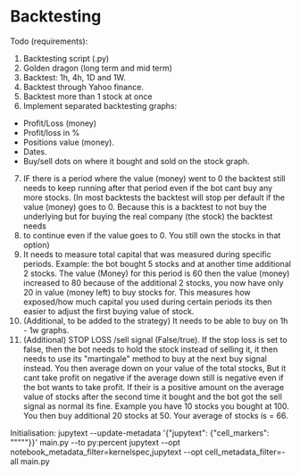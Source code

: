# Backtesting

Todo (requirements):
1. Backtesting script (.py)
2. Golden dragon (long term and mid term)
3. Backtest: 1h, 4h, 1D and 1W.
4. Backtest through Yahoo finance.
5. Backtest more than 1 stock at once
6. Implement separated backtesting graphs:
- Profit/Loss (money)
- Profit/loss in %
- Positions value (money).
- Dates.
- Buy/sell dots on where it bought and sold on the stock graph.
7. IF there is a period where the value (money) went to 0 the backtest still needs to
  keep running after that period even if the bot cant buy any more stocks. 
(In most backtests the backtest will stop per default if the value (money) goes to 0. 
Because this is a backtest to not buy the underlying but for buying the real company (the stock) the backtest needs 
8. to continue even if the value goes to 0. You still own the stocks in that option)
8. It needs to measure total capital that was measured during specific periods.
  Example: the bot bought 5 stocks and at another time additional 2 stocks. The value
  (Money) for this period is 60 then the value (money) increased to 80 because of the
  additional 2 stocks, you now have only 20 in value (money left) to buy stocks for. This
  measures how exposed/how much capital you used during certain periods its then
  easier to adjust the first buying value of stock.
9. (Additional, to be added to the strategy) It needs to be able to buy on 1h - 1w graphs.
10. (Additional) STOP LOSS /sell signal (False/true).
If the stop loss is set to false, then the bot needs to hold the stock instead of selling it,
it then needs to use its "martingale" method to buy at the next buy signal instead. You
then average down on your value of the total stocks, But it cant take profit on
negative if the average down still is negative even if the bot wants to take profit. If
their is a positive amount on the average value of stocks after the second time it
bought and the bot got the sell signal as normal its fine.
Example you have 10 stocks you bought at 100. You then buy additional 20 stocks at 50. 
Your average of stocks is = 66.


Initialisation:
jupytext --update-metadata '{"jupytext": {"cell_markers": "\"\"\""}}' main.py --to py:percent
jupytext --opt notebook_metadata_filter=kernelspec,jupytext --opt cell_metadata_filter=-all main.py
